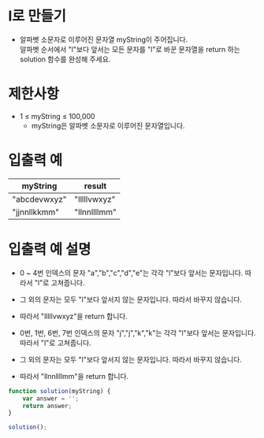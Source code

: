 # l로 만들기
- 알파벳 소문자로 이루어진 문자열 myString이 주어집니다.  
알파벳 순서에서 "l"보다 앞서는 모든 문자를 "l"로 바꾼 문자열을 return 하는 solution 함수를 완성해 주세요.


# 제한사항
- 1 ≤ myString ≤ 100,000
  - myString은 알파벳 소문자로 이루어진 문자열입니다.


# 입출력 예
| myString | result |
| -------- | ------ |
| "abcdevwxyz" | "lllllvwxyz" |
| "jjnnllkkmm" | "llnnllllmm" |

# 입출력 예 설명
- 0 ~ 4번 인덱스의 문자 "a","b","c","d","e"는 각각 "l"보다 앞서는 문자입니다. 따라서 "l"로 고쳐줍니다.
- 그 외의 문자는 모두 "l"보다 앞서지 않는 문자입니다. 따라서 바꾸지 않습니다.
- 따라서 "lllllvwxyz"을 return 합니다.

- 0번, 1번, 6번, 7번 인덱스의 문자 "j","j","k","k"는 각각 "l"보다 앞서는 문자입니다. 따라서 "l"로 고쳐줍니다.
- 그 외의 문자는 모두 "l"보다 앞서지 않는 문자입니다. 따라서 바꾸지 않습니다.
- 따라서 "llnnllllmm"을 return 합니다.


```javascript
function solution(myString) {
    var answer = '';
    return answer;
}

solution();
```


